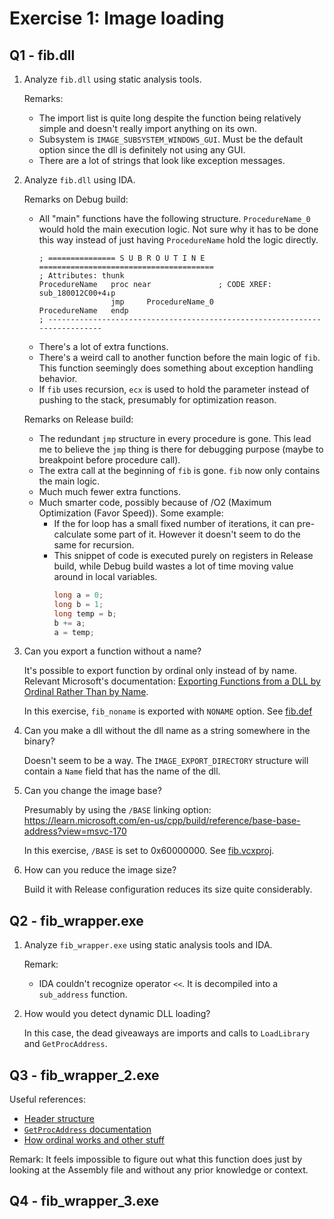 # Exercise 1: Image loading

## Q1 - fib.dll

1. Analyze `fib.dll` using static analysis tools.

   Remarks:
   * The import list is quite long despite the function being relatively simple and doesn't really import anything on its own.
   * Subsystem is `IMAGE_SUBSYSTEM_WINDOWS_GUI`. Must be the default option since the dll is definitely not using any GUI.
   * There are a lot of strings that look like exception messages.

2. Analyze `fib.dll` using IDA.

   Remarks on Debug build:
   * All "main" functions have the following structure. `ProcedureName_0` would hold the main execution logic. Not sure why it has to be done this way instead of just having `ProcedureName` hold the logic directly.
     ```assembly
     ; =============== S U B R O U T I N E =======================================
     ; Attributes: thunk
     ProcedureName   proc near               ; CODE XREF: sub_180012C00+4↓p
                     jmp     ProcedureName_0
     ProcedureName   endp
     ; ---------------------------------------------------------------------------
     ```
   * There's a lot of extra functions.
   * There's a weird call to another function before the main logic of `fib`. This function seemingly does something about exception handling behavior.
   * If `fib` uses recursion, `ecx` is used to hold the parameter instead of pushing to the stack, presumably for optimization reason.

    Remarks on Release build:
    * The redundant `jmp` structure in every procedure is gone. This lead me to believe the `jmp` thing is there for debugging purpose (maybe to breakpoint before procedure call).
    * The extra call at the beginning of `fib` is gone. `fib` now only contains the main logic.
    * Much much fewer extra functions.
    * Much smarter code, possibly because of /O2 (Maximum Optimization (Favor Speed)). Some example:
      * If the for loop has a small fixed number of iterations, it can pre-calculate some part of it. However it doesn't seem to do the same for recursion.
      * This snippet of code is executed purely on registers in Release build, while Debug build wastes a lot of time moving value around in local variables.
        ```cpp
        long a = 0;
        long b = 1;
        long temp = b;
        b += a;
        a = temp;
        ```

3. Can you export a function without a name?

   It's possible to export function by ordinal only instead of by name. Relevant Microsoft's documentation: [Exporting Functions from a DLL by Ordinal Rather Than by Name](https://learn.microsoft.com/en-us/cpp/build/exporting-functions-from-a-dll-by-ordinal-rather-than-by-name?view=msvc-170).

   In this exercise, `fib_noname` is exported with `NONAME` option. See [fib.def](fib/fib.def)

4. Can you make a dll without the dll name as a string somewhere in the binary?

   Doesn't seem to be a way. The `IMAGE_EXPORT_DIRECTORY` structure will contain a `Name` field that has the name of the dll.

5. Can you change the image base?

   Presumably by using the `/BASE` linking option: https://learn.microsoft.com/en-us/cpp/build/reference/base-base-address?view=msvc-170

   In this exercise, `/BASE` is set to 0x60000000. See [fib.vcxproj](fib/fib.vcxproj#L88).

6. How can you reduce the image size?

   Build it with Release configuration reduces its size quite considerably.

## Q2 - fib_wrapper.exe

1. Analyze `fib_wrapper.exe` using static analysis tools and IDA.

   Remark:
   * IDA couldn't recognize operator `<<`. It is decompiled into a `sub_address` function.

2. How would you detect dynamic DLL loading?

   In this case, the dead giveaways are imports and calls to `LoadLibrary` and `GetProcAddress`.

## Q3 - fib_wrapper_2.exe

Useful references:
  * [Header structure](https://learn.microsoft.com/en-us/archive/msdn-magazine/2002/february/inside-windows-win32-portable-executable-file-format-in-detail)
  * [`GetProcAddress` documentation](https://learn.microsoft.com/en-us/windows/win32/api/libloaderapi/nf-libloaderapi-getprocaddress)
  * [How ordinal works and other stuff](https://www.infosecinstitute.com/resources/malware-analysis/malware-researchers-handbook/)

Remark: It feels impossible to figure out what this function does just by looking at the Assembly file and without any prior knowledge or context.

## Q4 - fib_wrapper_3.exe
